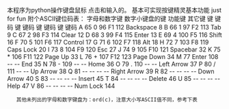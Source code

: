 本程序为python操作键盘鼠标 点击和输入的。
基本可实现按键精灵基本功能
just for fun
附个ASCII键位码表：
字母和数字键     数字小键盘的键       功能键         其它键 
      键   键码     键   键码       键   键码     键      键码 
      A   65       0   96        F1   112     Backspace    8 
      B   66       1   97        F2   113     Tab       9 
      C   67       2   98        F3   114     Clear      12 
      D   68       3   99        F4   115     Enter      13 
      E   69       4   100       F5   116     Shift      16 
      F   70       5   101       F6   117     Control     17 
      G   71       6   102       F7   118      Alt       18 
      H   72       7   103       F8   119     Caps Lock    20 
      I   73       8   104       F9   120     Esc       27 
      J   74       9   105       F10  121     Spacebar    32 
      K   75       *   106       F11  122     Page Up     33 
      L   76       +   107       F12  123     Page Down    34 
      M   77       Enter 108       --   --      End       35 
      N   78       -   109       --   --       Home      36 
      O   79       .   110       --   --      Left Arrow   37 
      P   80       /   111       --   --      Up Arrow    38 
      Q   81       --   --       --   --      Right Arrow   39 
      R   82       --   --       --   --      Down Arrow    40 
      S   83       --   --       --   --      Insert      45 
      T   84       --   --       --   --      Delete      46 
      U   85       --   --       --   --      Help       47 
      V   86       --   --       --   --      Num Lock     144 

       其他未列出的字母和数字键盘为：ord(c)，注意大小写ASCII值不同，参考下表
